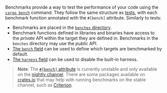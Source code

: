 Benchmarks provide a way to test the performance of your code using the
[`cargo bench`](https://doc.rust-lang.org/cargo/commands/cargo-bench.html) command. They follow the same structure as [tests](https://doc.rust-lang.org/cargo/reference/cargo-targets.html#tests),
with each benchmark function annotated with the `#[bench]` attribute.
Similarly to tests:

* Benchmarks are placed in the [`benches` directory](https://doc.rust-lang.org/cargo/guide/project-layout.html).
* Benchmark functions defined in libraries and binaries have access to the
  *private* API within the target they are defined in. Benchmarks in the
  `benches` directory may use the *public* API.
* [The `bench` field](https://doc.rust-lang.org/cargo/reference/cargo-targets.html#the-bench-field) can be used to define which targets
  are benchmarked by default.
* [The `harness` field](https://doc.rust-lang.org/cargo/reference/cargo-targets.html#the-harness-field) can be used to disable the
  built-in harness.

> **Note**: The [`#[bench]`
> attribute](https://doc.rust-lang.org/unstable-book/library-features/test.html) is currently
> unstable and only available on the [nightly channel](https://doc.rust-lang.org/book/appendix-07-nightly-rust.html). There are some
> packages available on [crates.io](https://crates.io/keywords/benchmark) that
> may help with running benchmarks on the stable channel, such as
> [Criterion](https://crates.io/crates/criterion).
